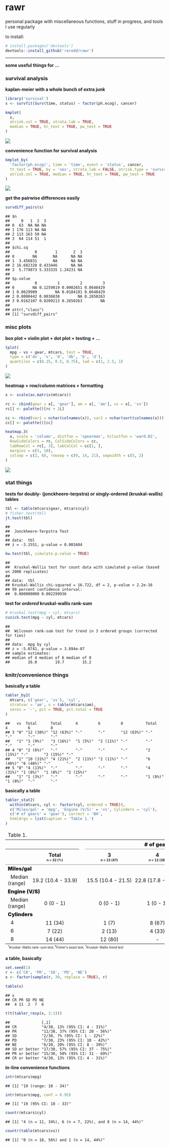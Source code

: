 rawr
====

personal package with miscellaneous functions, stuff in progress, and tools I use regularly

to install:

```r
# install.packages('devtools')
devtools::install_github('raredd/rawr')
```

---

**some useful things for ...**


### survival analysis


**kaplan-meier with a whole bunch of extra junk**

```r
library('survival')
s <- survfit(Surv(time, status) ~ factor(ph.ecog), cancer)

kmplot(
  s,
  atrisk.col = TRUE, strata.lab = TRUE,
  median = TRUE, hr_text = TRUE, pw_test = TRUE
)
```

![](inst/etc/km1.png)

**convenience function for survival analysis**

```r
kmplot_by(
  'factor(ph.ecog)', time = 'time', event = 'status', cancer,
  tt_test = TRUE, by = 'sex', strata_lab = FALSE, atrisk.type = 'survival',
  atrisk.col = TRUE, median = TRUE, hr_text = TRUE, pw_test = TRUE
)
```

![](inst/etc/km2.png)

**get the pairwise differences easily**

```r
survdiff_pairs(s)
```

```
## $n
##     0   1  2  3
## 0  63  NA NA NA
## 1 176 113 NA NA
## 2 113 163 50 NA
## 3  64 114 51  1
##
## $chi.sq
##           0        1       2  3
## 0        NA       NA      NA NA
## 1  3.456831       NA      NA NA
## 2 16.682328 8.433446      NA NA
## 3  5.779873 5.333335 1.24231 NA
##
## $p.value
##           0         1         2         3
## 0        NA 0.1259819 0.0002651 0.0648429
## 1 0.0629909        NA 0.0184191 0.0648429
## 2 0.0000442 0.0036838        NA 0.2650263
## 3 0.0162107 0.0209213 0.2650263        NA
##
## attr(,"class")
## [1] "survdiff_pairs"
```

### misc plots

**box plot + violin plot + dot plot + testing + ...**


```r
tplot(
  mpg ~ vs + gear, mtcars, test = TRUE,
  type = c('dv', 'v', 'd', 'db', 'b', 'd'),
  quantiles = c(0.25, 0.5, 0.75), lwd = c(1, 2.5, 1)
)
```

![](inst/etc/tp.png)

**heatmap + row/column matrices + formatting**


```r
x <- scale(as.matrix(mtcars))

rc <- cbind(gear = x[, 'gear'], am = x[, 'am'], vs = x[, 'vs'])
rc[] <- palette()[rc + 2L]

cc <- rbind(var1 = nchar(colnames(x)), var2 = nchar(sort(colnames(x))))
cc[] <- palette()[cc]

heatmap.3(
  x, scale = 'column', distfun = 'spearman', hclustfun = 'ward.D2',
  RowSideColors = rc, ColSideColors = cc,
  labRowCol = rc[, 3], labColCol = cc[1, ],
  margins = c(5, 10),
  colsep = c(2, 6), rowsep = c(9, 14, 21), sepwidth = c(5, 2)
)
```

![](inst/etc/hm.png)

### stat things

**tests for doubly- (jonckheere-terpstra) or singly-ordered (kruskal-wallis) tables**

```r
tbl <- table(mtcars$gear, mtcars$cyl)
# fisher.test(tbl)
jt.test(tbl)
```

```
##
## 	Jonckheere-Terpstra Test
##
## data:  tbl
## z = -3.1551, p-value = 0.001604
```

```r
kw.test(tbl, simulate.p.value = TRUE)
```

```
##
## 	Kruskal-Wallis test for count data with simulated p-value (based on 2000 replicates)
##
## data:  tbl
## Kruskal-Wallis chi-squared = 16.722, df = 2, p-value < 2.2e-16
## 99 percent confidence interval:
##  0.000000000 0.002299936
```

**test for _ordered_ kruskal-wallis rank-sum**

```r
# kruskal.test(mpg ~ cyl, mtcars)
cuzick.test(mpg ~ cyl, mtcars)
```

```
##
## 	Wilcoxon rank-sum test for trend in 3 ordered groups (corrected for ties)
##
## data:  mpg by cyl
## z = -5.0741, p-value = 3.894e-07
## sample estimates:
## median of 4 median of 6 median of 8
##        26.0        19.7        15.2
```

### knitr/convenience things

**basically a table**

```r
tabler_by2(
  mtcars, c('gear', 'vs'), 'cyl',
  stratvar = 'am', n = table(mtcars$am),
  zeros = '-', pct = TRUE, pct.total = TRUE
)
```

```
##   vs  Total      Total      4         6         8          Total     4         6         8
## 3 "0" "12 (38%)" "12 (63%)" "-"       "-"       "12 (63%)" "-"       "-"       "-"       "-"
##   "1" "3 (9%)"   "3 (16%)"  "1 (5%)"  "2 (11%)" "-"        "-"       "-"       "-"       "-"
## 4 "0" "2 (6%)"   "-"        "-"       "-"       "-"        "2 (15%)" "-"       "2 (15%)" "-"
##   "1" "10 (31%)" "4 (21%)"  "2 (11%)" "2 (11%)" "-"        "6 (46%)" "6 (46%)" "-"       "-"
## 5 "0" "4 (13%)"  "-"        "-"       "-"       "-"        "4 (31%)" "1 (8%)"  "1 (8%)"  "2 (15%)"
##   "1" "1 (3%)"   "-"        "-"       "-"       "-"        "1 (8%)"  "1 (8%)"  "-"       "-"
```

**basically a table**

```r
tabler_stat2(
  within(mtcars, cyl <- factor(cyl, ordered = TRUE)),
  c('Miles/gal' = 'mpg', 'Engine (V/S)' = 'vs', Cylinders = 'cyl'),
  c('# of gears' = 'gear'), correct = 'BH',
  htmlArgs = list(caption = 'Table 1.')
)
```

<table class='gmisc_table' style='border-collapse: collapse; margin-top: 1em; margin-bottom: 1em;' >
<thead>
<tr><td colspan='9' style='text-align: left;'>
Table 1.</td></tr>
<tr>
<th style='border-top: 2px solid grey;'></th>
<th colspan='1' style='font-weight: 900; border-top: 2px solid grey; text-align: center;'></th><th style='border-top: 2px solid grey;; border-bottom: hidden;'>&nbsp;</th>
<th colspan='3' style='font-weight: 900; border-bottom: 1px solid grey; border-top: 2px solid grey; text-align: center;'># of gears</th><th style='border-top: 2px solid grey;; border-bottom: hidden;'>&nbsp;</th>
<th colspan='2' style='font-weight: 900; border-top: 2px solid grey; text-align: center;'></th>
</tr>
<tr>
<th style='border-bottom: 1px solid grey;'> </th>
<th style='border-bottom: 1px solid grey; text-align: center;'>Total<br /><font weight=normal; size=1>n = 32 (%)</font></th>
<th style='border-bottom: 1px solid grey;' colspan='1'>&nbsp;</th>
<th style='border-bottom: 1px solid grey; text-align: center;'>3<br /><font weight=normal; size=1>n = 15 (47)</font></th>
<th style='border-bottom: 1px solid grey; text-align: center;'>4<br /><font weight=normal; size=1>n = 12 (38)</font></th>
<th style='border-bottom: 1px solid grey; text-align: center;'>5<br /><font weight=normal; size=1>n = 5 (16)</font></th>
<th style='border-bottom: 1px solid grey;' colspan='1'>&nbsp;</th>
<th style='border-bottom: 1px solid grey; text-align: center;'><i>p-value</i></th>
<th style='border-bottom: 1px solid grey; text-align: center;'><i>BH p-value</i></th>
</tr>
</thead>
<tbody>
<tr><td colspan='9' style='font-weight: 900;'>Miles/gal</td></tr>
<tr>
<td style='text-align: left;'>&nbsp;&nbsp;Median (range)</td>
<td style='padding: 0px 5px 0px; white-space: nowrap; text-align: center;'>19.2 (10.4 - 33.9)</td>
<td style='' colspan='1'>&nbsp;</td>
<td style='padding: 0px 5px 0px; white-space: nowrap; text-align: center;'>15.5 (10.4 - 21.5)</td>
<td style='padding: 0px 5px 0px; white-space: nowrap; text-align: center;'>22.8 (17.8 - 33.9)</td>
<td style='padding: 0px 5px 0px; white-space: nowrap; text-align: center;'>19.7 (15.0 - 30.4)</td>
<td style='' colspan='1'>&nbsp;</td>
<td style='padding: 0px 5px 0px; white-space: nowrap; text-align: center;'><i><font color="#FF0000">&lt; 0.001</font></i><sup>&dagger;</sup></td>
<td style='padding: 0px 5px 0px; white-space: nowrap; text-align: center;'><font color="#FF0000">0.001</font></td>
</tr>
<tr><td colspan='9' style='font-weight: 900;'>Engine (V/S)</td></tr>
<tr>
<td style='text-align: left;'>&nbsp;&nbsp;Median (range)</td>
<td style='padding: 0px 5px 0px; white-space: nowrap; text-align: center;'>0 (0 - 1)</td>
<td style='' colspan='1'>&nbsp;</td>
<td style='padding: 0px 5px 0px; white-space: nowrap; text-align: center;'>0 (0 - 1)</td>
<td style='padding: 0px 5px 0px; white-space: nowrap; text-align: center;'>1 (0 - 1)</td>
<td style='padding: 0px 5px 0px; white-space: nowrap; text-align: center;'>0 (0 - 1)</td>
<td style='' colspan='1'>&nbsp;</td>
<td style='padding: 0px 5px 0px; white-space: nowrap; text-align: center;'><i><font color="#FF0000">0.001</font></i><sup>&Dagger;</sup></td>
<td style='padding: 0px 5px 0px; white-space: nowrap; text-align: center;'><font color="#FF0000">0.001</font></td>
</tr>
<tr><td colspan='9' style='font-weight: 900;'>Cylinders</td></tr>
<tr>
<td style='text-align: left;'>&nbsp;&nbsp;4</td>
<td style='padding: 0px 5px 0px; white-space: nowrap; text-align: center;'>11 (34)</td>
<td style='' colspan='1'>&nbsp;</td>
<td style='padding: 0px 5px 0px; white-space: nowrap; text-align: center;'>1 (7)</td>
<td style='padding: 0px 5px 0px; white-space: nowrap; text-align: center;'>8 (67)</td>
<td style='padding: 0px 5px 0px; white-space: nowrap; text-align: center;'>2 (40)</td>
<td style='' colspan='1'>&nbsp;</td>
<td style='padding: 0px 5px 0px; white-space: nowrap; text-align: center;'><i><font color="#FF0000">&lt; 0.001</font></i><sup>&dagger;</sup></td>
<td style='padding: 0px 5px 0px; white-space: nowrap; text-align: center;'><font color="#FF0000">&lt; 0.001</font></td>
</tr>
<tr>
<td style='text-align: left;'>&nbsp;&nbsp;6</td>
<td style='padding: 0px 5px 0px; white-space: nowrap; text-align: center;'>7 (22)</td>
<td style='' colspan='1'>&nbsp;</td>
<td style='padding: 0px 5px 0px; white-space: nowrap; text-align: center;'>2 (13)</td>
<td style='padding: 0px 5px 0px; white-space: nowrap; text-align: center;'>4 (33)</td>
<td style='padding: 0px 5px 0px; white-space: nowrap; text-align: center;'>1 (20)</td>
<td style='' colspan='1'>&nbsp;</td>
<td style='padding: 0px 5px 0px; white-space: nowrap; text-align: center;'></td>
<td style='padding: 0px 5px 0px; white-space: nowrap; text-align: center;'></td>
</tr>
<tr>
<td style='border-bottom: 2px solid grey; text-align: left;'>&nbsp;&nbsp;8</td>
<td style='padding: 0px 5px 0px; white-space: nowrap; border-bottom: 2px solid grey; text-align: center;'>14 (44)</td>
<td style='border-bottom: 2px solid grey;' colspan='1'>&nbsp;</td>
<td style='padding: 0px 5px 0px; white-space: nowrap; border-bottom: 2px solid grey; text-align: center;'>12 (80)</td>
<td style='padding: 0px 5px 0px; white-space: nowrap; border-bottom: 2px solid grey; text-align: center;'>-</td>
<td style='padding: 0px 5px 0px; white-space: nowrap; border-bottom: 2px solid grey; text-align: center;'>2 (40)</td>
<td style='border-bottom: 2px solid grey;' colspan='1'>&nbsp;</td>
<td style='padding: 0px 5px 0px; white-space: nowrap; border-bottom: 2px solid grey; text-align: center;'></td>
<td style='padding: 0px 5px 0px; white-space: nowrap; border-bottom: 2px solid grey; text-align: center;'></td>
</tr>
</tbody>
<tfoot><tr><td colspan='9'>
<font size=1><sup>&dagger;</sup>Kruskal-Wallis rank-sum test, <sup>&Dagger;</sup>Fisher's exact test, <sup>&dagger;</sup>Kruskal-Wallis trend test</font></td></tr></tfoot>
</table>

**a table, basically**

```r
set.seed(1)
r <- c('CR', 'PR', 'SD', 'PD', 'NE')
x <- factor(sample(r, 30, replace = TRUE), r)

table(x)
```

```
## x
## CR PR SD PD NE
##  4 11  2  7  6
```

```r
t(t(tabler_resp(x, 3:1)))
```

```
##              [,1]
## CR           "4/30, 13% (95% CI: 4 - 31%)"
## PR           "11/30, 37% (95% CI: 20 - 56%)"
## SD           "2/30, 7% (95% CI: 1 - 22%)"
## PD           "7/30, 23% (95% CI: 10 - 42%)"
## NE           "6/30, 20% (95% CI: 8 - 39%)"
## SD or better "17/30, 57% (95% CI: 37 - 75%)"
## PR or better "15/30, 50% (95% CI: 31 - 69%)"
## CR or better "4/30, 13% (95% CI: 4 - 31%)"
```

**in-line convenience functions**

```r
intr(mtcars$mpg)
```

```
## [1] "19 (range: 10 - 34)"
```

```r
intr(mtcars$mpg, conf = 0.95)
```

```
## [1] "19 (95% CI: 10 - 33)"
```

```r
countr(mtcars$cyl)
```

```
## [1] "4 (n = 11, 34%), 6 (n = 7, 22%), and 8 (n = 14, 44%)"
```

```r
countr(table(mtcars$vs))
```

```
## [1] "0 (n = 18, 56%) and 1 (n = 14, 44%)"
```
